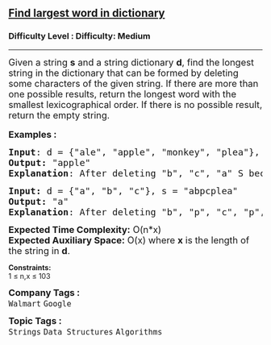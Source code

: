 <h2><a href="https://www.geeksforgeeks.org/problems/find-largest-word-in-dictionary2430/1?page=1&difficulty=Medium&status=unsolved&sortBy=submissions">Find largest word in dictionary</a></h2><h3>Difficulty Level : Difficulty: Medium</h3><hr><div class="problems_problem_content__Xm_eO"><p><span style="font-size: 18px;">Given a string <strong>s</strong> and a string dictionary <strong>d</strong>, find the longest string in the dictionary that can be formed by deleting some characters of the given string. If there are more than one possible results, return the longest word with the smallest lexicographical order. If there is no possible result, return the empty string.</span><br><br><span style="font-size: 18px;"><strong>Examples :</strong></span></p>
<pre><span style="font-size: 18px;"><strong>Input</strong>: d = {"ale", "apple", "monkey", "plea"}, s = "abpcplea"<br></span><span style="font-size: 18px;"><strong>Output:</strong> "apple"&nbsp;<br><strong>Explanation</strong>: After deleting "b", "c", "a" S became "apple" which is present in d.</span>
</pre>
<pre><span style="font-size: 18px;"><strong>Input: </strong>d = {"a", "b", "c"}, s = "abpcplea"<br></span><span style="font-size: 18px;"><strong>Output:&nbsp;</strong>"a"<br><strong>Explanation</strong>: After deleting "b", "p", "c", "p", "l", "e", "a" S became "a" which is present in d.</span></pre>
<p><span style="font-size: 18px;"><strong>Expected Time Complexity:</strong> O(n*x)<br><strong>Expected Auxiliary Space:</strong> O(x) where <strong>x</strong> is the length of the string in <strong>d</strong>.</span></p>
<p><strong>Constraints:</strong><br>1 ≤ n,x ≤ 103</p></div><p><span style=font-size:18px><strong>Company Tags : </strong><br><code>Walmart</code>&nbsp;<code>Google</code>&nbsp;<br><p><span style=font-size:18px><strong>Topic Tags : </strong><br><code>Strings</code>&nbsp;<code>Data Structures</code>&nbsp;<code>Algorithms</code>&nbsp;
